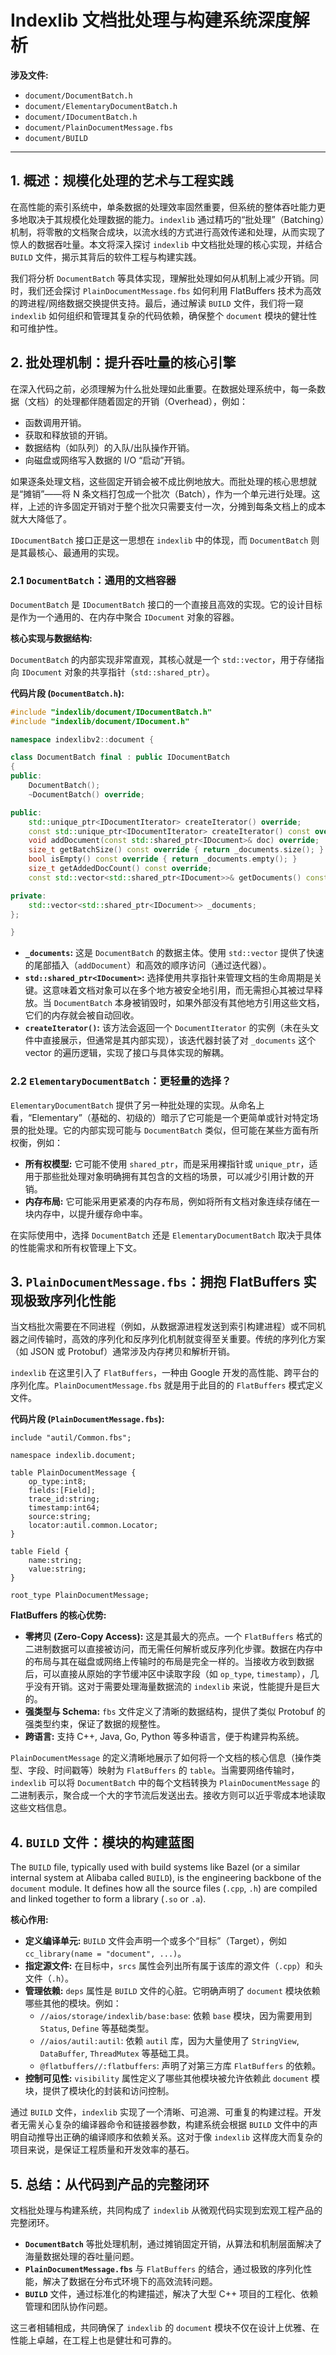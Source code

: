 
# Indexlib 文档批处理与构建系统深度解析

**涉及文件:**
*   `document/DocumentBatch.h`
*   `document/ElementaryDocumentBatch.h`
*   `document/IDocumentBatch.h`
*   `document/PlainDocumentMessage.fbs`
*   `document/BUILD`

---

## 1. 概述：规模化处理的艺术与工程实践

在高性能的索引系统中，单条数据的处理效率固然重要，但系统的整体吞吐能力更多地取决于其规模化处理数据的能力。`indexlib` 通过精巧的“批处理”（Batching）机制，将零散的文档聚合成块，以流水线的方式进行高效传递和处理，从而实现了惊人的数据吞吐量。本文将深入探讨 `indexlib` 中文档批处理的核心实现，并结合 `BUILD` 文件，揭示其背后的软件工程与构建实践。

我们将分析 `DocumentBatch` 等具体实现，理解批处理如何从机制上减少开销。同时，我们还会探讨 `PlainDocumentMessage.fbs` 如何利用 FlatBuffers 技术为高效的跨进程/网络数据交换提供支持。最后，通过解读 `BUILD` 文件，我们将一窥 `indexlib` 如何组织和管理其复杂的代码依赖，确保整个 `document` 模块的健壮性和可维护性。

## 2. 批处理机制：提升吞吐量的核心引擎

在深入代码之前，必须理解为什么批处理如此重要。在数据处理系统中，每一条数据（文档）的处理都伴随着固定的开销（Overhead），例如：

*   函数调用开销。
*   获取和释放锁的开销。
*   数据结构（如队列）的入队/出队操作开销。
*   向磁盘或网络写入数据的 I/O “启动”开销。

如果逐条处理文档，这些固定开销会被不成比例地放大。而批处理的核心思想就是“摊销”——将 N 条文档打包成一个批次（Batch），作为一个单元进行处理。这样，上述的许多固定开销对于整个批次只需要支付一次，分摊到每条文档上的成本就大大降低了。

`IDocumentBatch` 接口正是这一思想在 `indexlib` 中的体现，而 `DocumentBatch` 则是其最核心、最通用的实现。

### 2.1 `DocumentBatch`：通用的文档容器

`DocumentBatch` 是 `IDocumentBatch` 接口的一个直接且高效的实现。它的设计目标是作为一个通用的、在内存中聚合 `IDocument` 对象的容器。

**核心实现与数据结构:**

`DocumentBatch` 的内部实现非常直观，其核心就是一个 `std::vector`，用于存储指向 `IDocument` 对象的共享指针（`std::shared_ptr`）。

**代码片段 (`DocumentBatch.h`):**
```cpp
#include "indexlib/document/IDocumentBatch.h"
#include "indexlib/document/IDocument.h"

namespace indexlibv2::document {

class DocumentBatch final : public IDocumentBatch
{
public:
    DocumentBatch();
    ~DocumentBatch() override;

public:
    std::unique_ptr<IDocumentIterator> createIterator() override;
    const std::unique_ptr<IDocumentIterator> createIterator() const override;
    void addDocument(const std::shared_ptr<IDocument>& doc) override;
    size_t getBatchSize() const override { return _documents.size(); }
    bool isEmpty() const override { return _documents.empty(); }
    size_t getAddedDocCount() const override;
    const std::vector<std::shared_ptr<IDocument>>& getDocuments() const { return _documents; }

private:
    std::vector<std::shared_ptr<IDocument>> _documents;
};

}
```

*   **`_documents`:** 这是 `DocumentBatch` 的数据主体。使用 `std::vector` 提供了快速的尾部插入（`addDocument`）和高效的顺序访问（通过迭代器）。
*   **`std::shared_ptr<IDocument>`:** 选择使用共享指针来管理文档的生命周期是关键。这意味着文档对象可以在多个地方被安全地引用，而无需担心其被过早释放。当 `DocumentBatch` 本身被销毁时，如果外部没有其他地方引用这些文档，它们的内存就会被自动回收。
*   **`createIterator()`:** 该方法会返回一个 `DocumentIterator` 的实例（未在头文件中直接展示，但通常是其内部实现），该迭代器封装了对 `_documents` 这个 vector 的遍历逻辑，实现了接口与具体实现的解耦。

### 2.2 `ElementaryDocumentBatch`：更轻量的选择？

`ElementaryDocumentBatch` 提供了另一种批处理的实现。从命名上看，“Elementary”（基础的、初级的）暗示了它可能是一个更简单或针对特定场景的批处理。它的内部实现可能与 `DocumentBatch` 类似，但可能在某些方面有所权衡，例如：

*   **所有权模型:** 它可能不使用 `shared_ptr`，而是采用裸指针或 `unique_ptr`，适用于那些批处理对象明确拥有其包含的文档的场景，可以减少引用计数的开销。
*   **内存布局:** 它可能采用更紧凑的内存布局，例如将所有文档对象连续存储在一块内存中，以提升缓存命中率。

在实际使用中，选择 `DocumentBatch` 还是 `ElementaryDocumentBatch` 取决于具体的性能需求和所有权管理上下文。

## 3. `PlainDocumentMessage.fbs`：拥抱 FlatBuffers 实现极致序列化性能

当文档批次需要在不同进程（例如，从数据源进程发送到索引构建进程）或不同机器之间传输时，高效的序列化和反序列化机制就变得至关重要。传统的序列化方案（如 JSON 或 Protobuf）通常涉及内存拷贝和解析开销。

`indexlib` 在这里引入了 `FlatBuffers`，一种由 Google 开发的高性能、跨平台的序列化库。`PlainDocumentMessage.fbs` 就是用于此目的的 `FlatBuffers` 模式定义文件。

**代码片段 (`PlainDocumentMessage.fbs`):**
```fbs
include "autil/Common.fbs";

namespace indexlib.document;

table PlainDocumentMessage {
    op_type:int8;
    fields:[Field];
    trace_id:string;
    timestamp:int64;
    source:string;
    locator:autil.common.Locator;
}

table Field {
    name:string;
    value:string;
}

root_type PlainDocumentMessage;
```

**FlatBuffers 的核心优势:**

*   **零拷贝 (Zero-Copy Access):** 这是其最大的亮点。一个 `FlatBuffers` 格式的二进制数据可以直接被访问，而无需任何解析或反序列化步骤。数据在内存中的布局与其在磁盘或网络上传输时的布局是完全一样的。当接收方收到数据后，可以直接从原始的字节缓冲区中读取字段（如 `op_type`, `timestamp`），几乎没有开销。这对于需要处理海量数据流的 `indexlib` 来说，性能提升是巨大的。
*   **强类型与 Schema:** `fbs` 文件定义了清晰的数据结构，提供了类似 Protobuf 的强类型约束，保证了数据的规整性。
*   **跨语言:** 支持 C++, Java, Go, Python 等多种语言，便于构建异构系统。

`PlainDocumentMessage` 的定义清晰地展示了如何将一个文档的核心信息（操作类型、字段、时间戳等）映射为 `FlatBuffers` 的 `table`。当需要网络传输时，`indexlib` 可以将 `DocumentBatch` 中的每个文档转换为 `PlainDocumentMessage` 的二进制表示，聚合成一个大的字节流后发送出去。接收方则可以近乎零成本地读取这些文档信息。

## 4. `BUILD` 文件：模块的构建蓝图

The `BUILD` file, typically used with build systems like Bazel (or a similar internal system at Alibaba called `BUILD`), is the engineering backbone of the `document` module. It defines how all the source files (`.cpp`, `.h`) are compiled and linked together to form a library (`.so` or `.a`).

**核心作用:**

*   **定义编译单元:** `BUILD` 文件会声明一个或多个“目标”（Target），例如 `cc_library(name = "document", ...)`。
*   **指定源文件:** 在目标中，`srcs` 属性会列出所有属于该库的源文件（`.cpp`）和头文件（`.h`）。
*   **管理依赖:** `deps` 属性是 `BUILD` 文件的心脏。它明确声明了 `document` 模块依赖哪些其他的模块。例如：
    *   `//aios/storage/indexlib/base:base`: 依赖 `base` 模块，因为需要用到 `Status`, `Define` 等基础类型。
    *   `//aios/autil:autil`: 依赖 `autil` 库，因为大量使用了 `StringView`, `DataBuffer`, `ThreadMutex` 等基础工具。
    *   `@flatbuffers//:flatbuffers`: 声明了对第三方库 `FlatBuffers` 的依赖。
*   **控制可见性:** `visibility` 属性定义了哪些其他模块被允许依赖此 `document` 模块，提供了模块化的封装和访问控制。

通过 `BUILD` 文件，`indexlib` 实现了一个清晰、可追溯、可重复的构建过程。开发者无需关心复杂的编译器命令和链接器参数，构建系统会根据 `BUILD` 文件中的声明自动推导出正确的编译顺序和依赖关系。这对于像 `indexlib` 这样庞大而复杂的项目来说，是保证工程质量和开发效率的基石。

## 5. 总结：从代码到产品的完整闭环

文档批处理与构建系统，共同构成了 `indexlib` 从微观代码实现到宏观工程产品的完整闭环。

*   **`DocumentBatch`** 等批处理机制，通过摊销固定开销，从算法和机制层面解决了海量数据处理的吞吐量问题。
*   **`PlainDocumentMessage.fbs`** 与 `FlatBuffers` 的结合，通过极致的序列化性能，解决了数据在分布式环境下的高效流转问题。
*   **`BUILD`** 文件，通过标准化的构建描述，解决了大型 C++ 项目的工程化、依赖管理和团队协作问题。

这三者相辅相成，共同确保了 `indexlib` 的 `document` 模块不仅在设计上优雅、在性能上卓越，在工程上也是健壮和可靠的。
